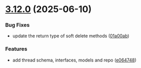 # [3.12.0](https://github.com/TogetherCrew/mongo-lib/compare/v3.11.0...v3.12.0) (2025-06-10)


### Bug Fixes

* update the return type of soft delete methods ([01a00ab](https://github.com/TogetherCrew/mongo-lib/commit/01a00abcd422106ae7076cfc0f9ebedff0998cc0))


### Features

* add thread schema, interfaces, models and repo ([e064748](https://github.com/TogetherCrew/mongo-lib/commit/e064748fce8863b7fe5b2b766e07323413e57507))
